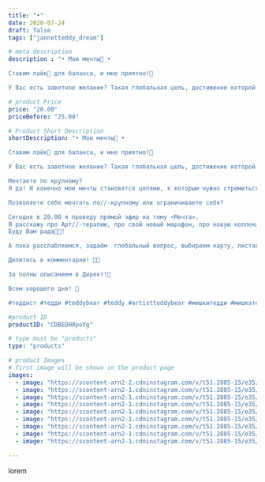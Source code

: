 ```yaml
---
title: "•"
date: 2020-07-24
draft: false
tags: ["jannetteddy_dream"]

# meta description
description : "• Мои мечты💫 •

Ставим лайк💞 для баланса, и мне приятно!🥰

У Вас есть заветное желание? Такая глобальная цель, достижение которой сделает Вас полностью счастлив"

# product Price
price: "20.00"
priceBefore: "25.00"

# Product Short Description
shortDescription: "• Мои мечты💫 •

Ставим лайк💞 для баланса, и мне приятно!🥰

У Вас есть заветное желание? Такая глобальная цель, достижение которой сделает Вас полностью счастливым и удовлетворённым жизнью? 

Мечтаете по крупному? 
Я да! И конечно мои мечты становятся целями, к которым нужно стремиться и достигать. 

Позволяете себе мечтать по//-крупному или ограничиваете себя?

Сегодня в 20.00 я проведу прямой эфир на тему «Мечта».
Я расскажу про Арт//-терапию, про свой новый марафон, про новую коллекцию и конечно поговорим про мечты💫!
Буду Вам рада🤗💞!

А пока расслабляемся, задаём  глобальный вопрос, выбираем карту, листая карусель. 

Делитесь в комментарии! 🙏💞

За полны описанием в Директ!💞

Всем хорошего дня! 💫

#теддист #тедди #teddybear #teddy #artistteddybear #мишкитедди #мишкатедди #teddybear🐻 #teddy🐻 #teddy_bear #teddybearlove #artistteddybear #artistteddy #своимируками #ручнаяработа #моявесна #распродажа #медведиспасутмир #картымак #jannettcollection #королевствотеддишик #арттерапия #метафорическиекарты #психология #картымак #метафорическиеассоциативныекарты"

#product ID
productID: "CDBEDH8poYg"

# type must be "products"
type: "products"

# product Images
# first image will be shown in the product page
images:
  - image: "https://scontent-arn2-2.cdninstagram.com/v/t51.2885-15/e35/p1080x1080/110227603_1707780776051192_7919714447081773709_n.jpg?_nc_ht=scontent-arn2-2.cdninstagram.com&_nc_cat=108&_nc_ohc=i4NUQLjd6xwAX-QY_C_&tp=1&oh=d78027704f3ee5fa69ca8cffd4b12f92&oe=605B4924&ig_cache_key=MjM2MDE4NTQ4Mjc2MzM1ODc5NA%3D%3D.2"
  - image: "https://scontent-arn2-1.cdninstagram.com/v/t51.2885-15/e35/p1080x1080/116040751_156256956065802_2580343303731503960_n.jpg?_nc_ht=scontent-arn2-1.cdninstagram.com&_nc_cat=106&_nc_ohc=AsROLbzOW8EAX8Gx8tl&tp=1&oh=1d17a54877ceba88c5876b338821eda7&oe=605C3227&ig_cache_key=MjM2MDE4NTQ4Mjc0Njc4ODc0Nw%3D%3D.2"
  - image: "https://scontent-arn2-1.cdninstagram.com/v/t51.2885-15/e35/p1080x1080/115911625_102029211574566_4811397054777558909_n.jpg?_nc_ht=scontent-arn2-1.cdninstagram.com&_nc_cat=106&_nc_ohc=QMnt0eEu-A0AX8m9snV&tp=1&oh=5a57dd9ab671665f02fcf19721636d30&oe=605AEE9B&ig_cache_key=MjM2MDE4NTQ4Mjc3MTkzODc3OQ%3D%3D.2"
  - image: "https://scontent-arn2-1.cdninstagram.com/v/t51.2885-15/e35/p1080x1080/115909838_939633206448635_597524583349212611_n.jpg?_nc_ht=scontent-arn2-1.cdninstagram.com&_nc_cat=111&_nc_ohc=V9MfWFsOi9IAX_txKN-&tp=1&oh=97d14a29eee0b8ea64fa093180ef21dc&oe=605D98A0&ig_cache_key=MjM2MDE4NTQ4MjcyMTQ1MTk1Ng%3D%3D.2"
  - image: "https://scontent-arn2-1.cdninstagram.com/v/t51.2885-15/e35/p1080x1080/115790276_929896964180222_7645932563734389042_n.jpg?_nc_ht=scontent-arn2-1.cdninstagram.com&_nc_cat=102&_nc_ohc=wJ541NBMjR4AX9_Mm5l&tp=1&oh=c34cccd0041e4f4c38e85108f7a63262&oe=605A198F&ig_cache_key=MjM2MDE4NTQ4Mjc4ODU3MTg4NA%3D%3D.2"
  - image: "https://scontent-arn2-1.cdninstagram.com/v/t51.2885-15/e35/p1080x1080/110283646_648932452644232_4876480481443357223_n.jpg?_nc_ht=scontent-arn2-1.cdninstagram.com&_nc_cat=104&_nc_ohc=SAbDyt8zfcIAX-nbR8Q&tp=1&oh=745930fdeb8d39f6bc565e4d2dffce87&oe=605B5E4C&ig_cache_key=MjM2MDE4NTQ4MjcyOTk1MDMyOA%3D%3D.2"
  - image: "https://scontent-arn2-1.cdninstagram.com/v/t51.2885-15/e35/p1080x1080/115954660_309486090415447_4825042934336959347_n.jpg?_nc_ht=scontent-arn2-1.cdninstagram.com&_nc_cat=107&_nc_ohc=_JZOTb4A8gcAX9Hksne&tp=1&oh=7c32c400bdd46e0a6925d99637b16a2a&oe=605C8C6F&ig_cache_key=MjM2MDE4NTQ4MjczODI2NDY5MA%3D%3D.2"
  - image: "https://scontent-arn2-1.cdninstagram.com/v/t51.2885-15/e35/p1080x1080/110530415_165827395062471_4677343753718122005_n.jpg?_nc_ht=scontent-arn2-1.cdninstagram.com&_nc_cat=103&_nc_ohc=h17rD0vSO_EAX-VYPPm&tp=1&oh=7f2b9609df20470d36b82b0b37f537cd&oe=605B9C44&ig_cache_key=MjM2MDE4NTQ4Mjc4MDEyNzk1OQ%3D%3D.2"
  - image: "https://scontent-arn2-1.cdninstagram.com/v/t51.2885-15/e35/p1080x1080/109047741_306433373883694_6275014188228406965_n.jpg?_nc_ht=scontent-arn2-1.cdninstagram.com&_nc_cat=110&_nc_ohc=5V3gxr7NpRgAX-siZ1I&tp=1&oh=f4980988484b6714f0ad5b87421d5816&oe=605A67B2&ig_cache_key=MjM2MDE4NTQ4MjcwNDcwODMzMw%3D%3D.2"

---
```

lorem
